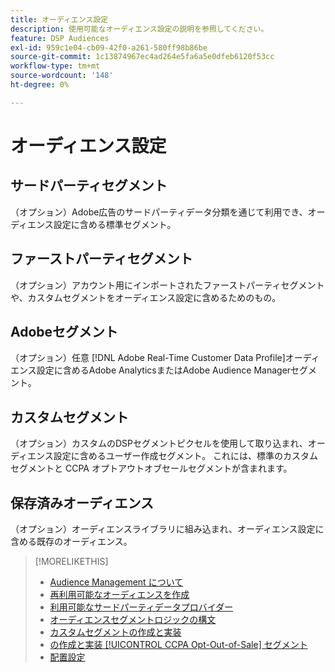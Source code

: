 ```yaml
---
title: オーディエンス設定
description: 使用可能なオーディエンス設定の説明を参照してください。
feature: DSP Audiences
exl-id: 959c1e04-cb09-42f0-a261-580ff98b86be
source-git-commit: 1c13874967ec4ad264e5fa6a5e0dfeb6120f53cc
workflow-type: tm+mt
source-wordcount: '148'
ht-degree: 0%

---
```


# オーディエンス設定

## サードパーティセグメント

（オプション）Adobe広告のサードパーティデータ分類を通じて利用でき、オーディエンス設定に含める標準セグメント。

## ファーストパーティセグメント

（オプション）アカウント用にインポートされたファーストパーティセグメントや、カスタムセグメントをオーディエンス設定に含めるためのもの。

## Adobeセグメント

（オプション）任意 [!DNL Adobe Real-Time Customer Data Profile]オーディエンス設定に含めるAdobe AnalyticsまたはAdobe Audience Managerセグメント。

## カスタムセグメント

（オプション）カスタムのDSPセグメントピクセルを使用して取り込まれ、オーディエンス設定に含めるユーザー作成セグメント。 これには、標準のカスタムセグメントと CCPA オプトアウトオブセールセグメントが含まれます。

## 保存済みオーディエンス

（オプション）オーディエンスライブラリに組み込まれ、オーディエンス設定に含める既存のオーディエンス。

>[!MORELIKETHIS]
>
>* [Audience Management について](audience-about.md)
>* [再利用可能なオーディエンスを作成](reusable-audience-create.md)
>* [利用可能なサードパーティデータプロバイダー](third-party-data-providers.md)
>* [オーディエンスセグメントロジックの構文](audience-segment-logic-syntax.md)
>* [カスタムセグメントの作成と実装](custom-segment-create.md)
>* [の作成と実装 [!UICONTROL CCPA Opt-Out-of-Sale] セグメント](ccpa-opt-out-segment-create.md)
>* [配置設定](/help/dsp/campaign-management/placements/placement-settings.md)


